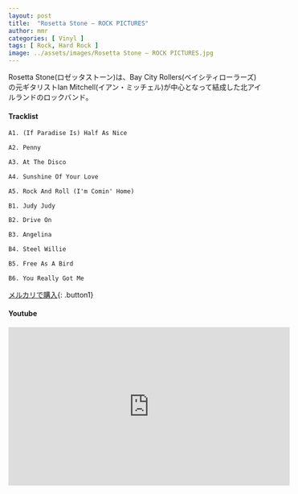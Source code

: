 ```yaml
---
layout: post
title:  "Rosetta Stone – ROCK PICTURES"
author: mmr
categories: [ Vinyl ]
tags: [ Rock, Hard Rock ]
image: ../assets/images/Rosetta Stone – ROCK PICTURES.jpg
---
```


Rosetta Stone(ロゼッタストーン)は、Bay City Rollers(ベイシティローラーズ)の元ギタリストIan Mitchell(イアン・ミッチェル)が中心となって結成した北アイルランドのロックバンド。

#### Tracklist
```md
A1. (If Paradise Is) Half As Nice

A2. Penny

A3. At The Disco

A4. Sunshine Of Your Love

A5. Rock And Roll (I'm Comin' Home)

B1. Judy Judy

B2. Drive On

B3. Angelina

B4. Steel Willie

B5. Free As A Bird

B6. You Really Got Me
```

[メルカリで購入](https://jp.mercari.com/item/m83016536720?afid=6142608987){: .button1}

#### Youtube
<iframe width="560" height="315" src="https://www.youtube.com/embed/366a3V7VHsY?si=fTeFG8musSDx6f9H" title="YouTube video player" frameborder="0" allow="accelerometer; autoplay; clipboard-write; encrypted-media; gyroscope; picture-in-picture; web-share" referrerpolicy="strict-origin-when-cross-origin" allowfullscreen></iframe>